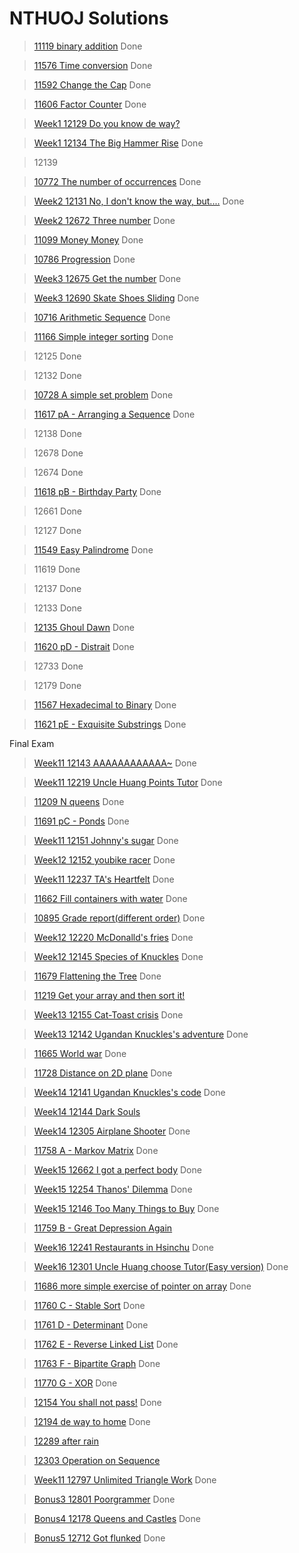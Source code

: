 # NTHUOJ Solutions
> [11119 binary addition](./mid_practice/11119/11119.c)	Done

> [11576 Time conversion](./mid_practice/11576/11576.c)	Done

> [11592 Change the Cap](./mid_practice/11592/11592.c)	Done

> [11606 Factor Counter](./mid_practice/11606/11606.c) Done

> [Week1 12129 Do you know de way?](./mid_practice/12129/12129.c)

> [Week1 12134 The Big Hammer Rise](./mid_practice/12134/12134.c) Done

> 12139

> [10772 The number of occurrences](./mid_practice/10772/10772.c) Done

> [Week2 12131 No, I don't know the way, but....](./mid_practice/12131/12131.c) Done

> [Week2 12672 Three number](./mid_practice/12672/12672.c) Done

> [11099 Money Money](./mid_practice/11099/11099.c)	Done

> [10786 Progression](./mid_practice/10786/10786.c)	Done

> [Week3 12675 Get the number](./mid_practice/12675/12675.c) Done

> [Week3 12690 Skate Shoes Sliding](./mid_practice/12690/12690.c) Done

> [10716 Arithmetic Sequence](./mid_practice/10716/10716.c)	Done

> [11166 Simple integer sorting](./mid_practice/11166/11166.c)	Done

> 12125	Done

> 12132	Done
 
> [10728 A simple set problem](./mid_practice/10728/10728.c) Done
	
> [11617 pA - Arranging a Sequence](./mid_practice/11617/11617.c) Done

> 12138	Done

> 12678	Done

> 12674	Done

> [11618 pB - Birthday Party](./mid_practice/11618/11618.c)	Done

> 12661	Done

> 12127 Done

> [11549 Easy Palindrome](./mid_practice/11549/11549.c)	Done

> 11619 Done

> 12137	Done

> 12133	Done

> [12135 Ghoul Dawn](./mid_practice/12135/12135.c)	Done

> [11620 pD - Distrait](./mid_practice/11620/11620.c)	Done

> 12733	Done

> 12179	Done

> [11567 Hexadecimal to Binary](./mid_practice/11567/11567.c)	Done

> [11621 pE - Exquisite Substrings](./mid_practice/11621/11621.c)	Done

Final Exam

> [Week11 12143 AAAAAAAAAAAA~](./final_practice/12143/function.c) Done

> [Week11 12219 Uncle Huang Points Tutor](./final_practice/12219/12219.c) Done

> [11209 N queens](./final_practice/11209/11209.c) Done

> [11691 pC - Ponds](./final_practice/11691/11691.c) Done

> [Week11 12151 Johnny's sugar](./final_practice/12151/12151.c) Done

> [Week12 12152 youbike racer](./final_practice/12152/12152.c) Done

> [Week11 12237 TA's Heartfelt](./final_practice/12237/12237.c) Done

> [11662 Fill containers with water](./final_practice/11662/11662.c) Done

> [10895 Grade report(different order)](./final_practice/10895/function.c) Done

> [Week12 12220 McDonalld's fries](./final_practice/12220/12220.c) Done

> [Week12 12145 Species of Knuckles](./final_practice/12145/12145.c) Done

> [11679 Flattening the Tree](./final_practice/11679/11679.c) Done

> [11219 Get your array and then sort it!](./final_practice/11219/function.c)

> [Week13 12155 Cat-Toast crisis](./final_practice/12155/12155.c) Done	

> [Week13 12142 Ugandan Knuckles's adventure](./final_practice/12142/12142.c) Done	

> [11665 World war](./final_practice/11665/11665.c) Done

> [11728 Distance on 2D plane](./final_practice/11728/function.c) Done

> [Week14 12141 Ugandan Knuckles's code](./final_practice/12141/12141.c) Done

> [Week14 12144 Dark Souls](./final_practice/12144/12144.c)

> [Week14 12305 Airplane Shooter](./final_practice/12305/12305.c) Done

> [11758 A - Markov Matrix](./final_practice/11758/11758.c) Done

> [Week15 12662 I got a perfect body](./final_practice/12662/12662.c) Done

> [Week15 12254 Thanos' Dilemma](./final_practice/12254/12254.c) Done

> [Week15 12146 Too Many Things to Buy](./final_practice/12146/12146.c) Done

> [11759 B - Great Depression Again](./final_practice/11759/11759.c)

> [Week16 12241 Restaurants in Hsinchu](./final_practice/12241/12241.c) Done

> [Week16 12301 Uncle Huang choose Tutor(Easy version)](./final_practice/12301/function.c) Done

> [11686 more simple exercise of pointer on array](./final_practice/11686/function.c) Done

> [11760 C - Stable Sort](./final_practice/11760/11760.c) Done

> [11761 D - Determinant](./final_practice/11761/11761.c) Done

> [11762 E - Reverse Linked List](./final_practice/11762/function.c) Done

> [11763 F - Bipartite Graph](./final_practice/11763/11763.c) Done

> [11770 G - XOR](./final_practice/11770/11770.c) Done

> [12154 You shall not pass!](./final_practice/12154/function.c) Done

> [12194 de way to home](./final_practice/12194/12194.c) Done

> [12289 after rain](./final_practice/12289/12289.c)

> [12303 Operation on Sequence](./final_practice/12303/12303.c)

> [Week11 12797 Unlimited Triangle Work](./final_practice/12797/12797.c) Done

> [Bonus3 12801 Poorgrammer](./final_practice/12801/12801.c) Done

> [Bonus4 12178 Queens and Castles](./final_practice/12178/12178.c) Done

> [Bonus5 12712 Got flunked](./final_practice/12712/12712.c) Done